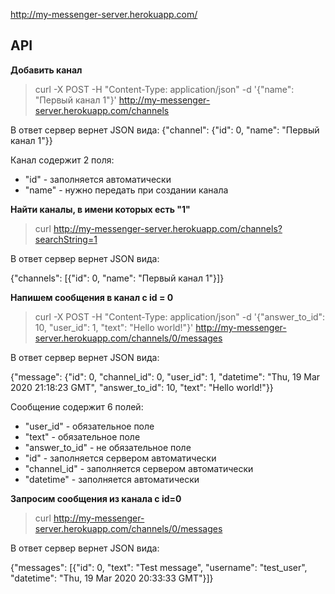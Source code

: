 http://my-messenger-server.herokuapp.com/

## API

**Добавить канал**

> curl -X POST -H "Content-Type: application/json" -d '{"name": "Первый канал 1"}' http://my-messenger-server.herokuapp.com/channels

В ответ сервер вернет JSON вида: {"channel": {"id": 0, "name": "Первый канал 1"}}

Канал содержит 2 поля:
* "id" - заполняется автоматически
* "name" - нужно передать при создании канала

**Найти каналы, в имени которых есть "1"**

> curl http://my-messenger-server.herokuapp.com/channels?searchString=1

В ответ сервер вернет JSON вида:

{"channels": [{"id": 0,
"name": "Первый канал 1"}]}

**Напишем сообщения в канал с id = 0**

> curl -X POST -H "Content-Type: application/json" -d '{"answer_to_id": 10, "user_id": 1, "text": "Hello world!"}' http://my-messenger-server.herokuapp.com/channels/0/messages

В ответ сервер вернет JSON вида:

{"message": {"id": 0, "channel_id": 0, "user_id": 1, "datetime": "Thu, 19 Mar 2020 21:18:23 GMT", "answer_to_id": 10, "text": "Hello world!"}}

Сообщение содержит 6 полей:
* "user_id" - обязательное поле
* "text" - обязательное поле
* "answer_to_id" - не обязательное поле
* "id" - заполняется сервером автоматически
* "channel_id" - заполняется сервером автоматически
* "datetime" - заполняется автоматически

**Запросим сообщения из канала с id=0**

> curl http://my-messenger-server.herokuapp.com/channels/0/messages

В ответ сервер вернет JSON вида:

{"messages": [{"id": 0, "text": "Test message", "username": "test_user", "datetime": "Thu, 19 Mar 2020 20:33:33 GMT"}]}
